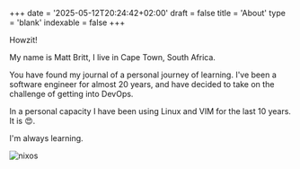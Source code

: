+++
date = '2025-05-12T20:24:42+02:00'
draft = false
title = 'About'
type = 'blank'
indexable = false
+++


Howzit!

My name is Matt Britt, I live in Cape Town, South Africa.

You have found my journal of a personal journey of learning. I've been a software engineer for almost 20 years, and have decided to take on the challenge of getting into DevOps.

In a personal capacity I have been using Linux and VIM for the last 10 years. It is 😍.

I'm always learning.

![nixos](/about/nixos.png)
